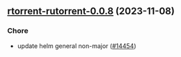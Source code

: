 

## [rtorrent-rutorrent-0.0.8](https://github.com/truecharts/charts/compare/rtorrent-rutorrent-0.0.7...rtorrent-rutorrent-0.0.8) (2023-11-08)

### Chore

- update helm general non-major ([#14454](https://github.com/truecharts/charts/issues/14454))
  
  
